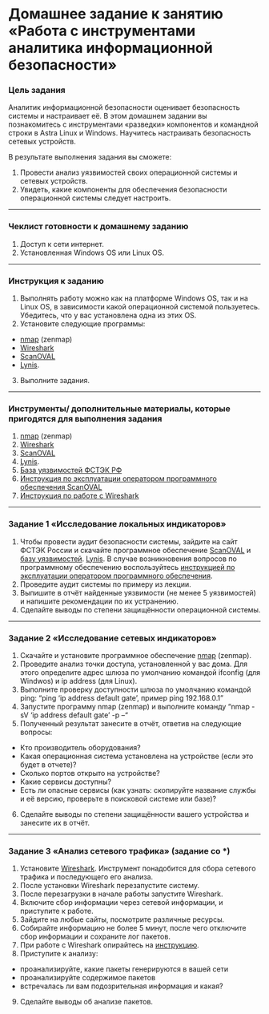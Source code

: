# Домашнее задание к занятию «Работа с инструментами аналитика информационной безопасности»

### Цель задания

Аналитик информационной безопасности оценивает безопасность системы и настраивает её. В этом домашнем задании вы познакомитесь с инструментами «разведки» компонентов и командной строки в Astra Linux и Windows. Научитесь настраивать безопасность сетевых устройств.

В результате выполнения задания вы сможете:

1. Провести анализ уязвимостей своих операционной системы и сетевых устройств.
2. Увидеть, какие компоненты для обеспечения безопасности операционной системы следует настроить.

------

### Чеклист готовности к домашнему заданию

1. Доступ к сети интернет.
2. Установленная Windows OS или Linux OS.

------

### Инструкция к заданию

1. Выполнять работу можно как на платформе Windows OS, так и на Linux OS, в зависимости какой операционной системой пользуетесь. Убедитесь, что у вас установлена одна из этих OS.
2. Установите следующие программы: 
- [nmap](https://nmap.org/) (zenmap)
- [Wireshark](https://www.wireshark.org/)
- [ScanOVAL](https://bdu.fstec.ru/files/scanoval.msi)
- [Lynis](https://cisofy.com/lynis/#installation).
3. Выполните задания.

------

### Инструменты/ дополнительные материалы, которые пригодятся для выполнения задания

1. [nmap](https://nmap.org/) (zenmap)
2. [Wireshark](https://www.wireshark.org/)
3. [ScanOVAL](https://bdu.fstec.ru/files/scanoval.msi)
4. [Lynis](https://cisofy.com/lynis/#installation).
5. [База уязвимостей ФСТЭК РФ](https://bdu.fstec.ru/files/scanoval.xml)
6. [Инструкция по эксплуатации оператором программного обеспечения ScanOVAL](https://bdu.fstec.ru/files/documents/scanoval_manual.pdf)
7. [Инструкция по работе с Wireshark](https://www.wireshark.org/#learnWS)

------

### Задание 1 «Исследование локальных индикаторов»

1. Чтобы провести аудит безопасности системы, зайдите на сайт ФСТЭК России и скачайте программное обеспечение [ScanOVAL](https://bdu.fstec.ru/files/scanoval.msi) и [базу уязвимостей](https://bdu.fstec.ru/files/scanoval.xml). [Lynis](https://cisofy.com/lynis/#installation). В случае возникновения вопросов по программному обеспечению воспользуйтесь [инструкцией по эксплуатации оператором программного обеспечения](https://bdu.fstec.ru/files/documents/scanoval_manual.pdf). 
2. Проведите аудит системы по примеру из лекции.
3. Выпишите в отчёт найденные уязвимости (не менее 5 уязвимостей) и напишите рекомендации по их устранению.
4. Сделайте выводы по степени защищённости операционной системы. 

------

### Задание 2 «Исследование сетевых индикаторов»

1. Скачайте и установите программное обеспечение [nmap](https://nmap.org/) (zenmap).
2. Проведите анализ точки доступа, установленной у вас дома. Для этого определите адрес шлюза по умолчанию командой ifconfig (для Windwos) и ip address (для Linux). 
3. Выполните проверку доступности шлюза по умолчанию командой ping:
“ping ‘ip address default gate’, пример ping 192.168.0.1” 
4. Запустите программу nmap (zenmap) и выполните команду “nmap -sV ‘ip  address default gate’ -p –“
5. Полученный результат занесите в отчёт, ответив на следующие вопросы:
- Кто производитель оборудования?
- Какая операционная система установлена на устройстве (если это будет в отчете)?
- Сколько портов открыто на устройстве?
- Какие сервисы доступны? 
- Есть ли опасные сервисы (как узнать: скопируйте название службы и её версию, проверьте в поисковой системе или базе)?
6. Сделайте выводы по степени защищённости вашего устройства и занесите их в отчёт. 

-----

### Задание 3 «Анализ сетевого трафика» (задание со *)

1. Установите [Wireshark](https://www.wireshark.org/). Инструмент понадобится для сбора сетевого трафика и последующего его анализа. 
2. После установки Wireshark перезапустите систему.
3. После перезагрузки в начале работы запустите Wireshark.
4. Включите сбор информации через сетевой информации, и приступите к работе.
5. Зайдите на любые сайты, посмотрите различные ресурсы. 
6. Собирайте информацию не более 5 минут, после чего отключите сбор информации и сохраните лог пакетов.
7. При работе с Wireshark опирайтесь на [инструкцию](https://www.wireshark.org/#learnWS). 
8. Приступите к анализу:
- проанализируйте, какие пакеты генерируются в вашей сети
- проанализируйте содержимое пакетов
- встречалась ли вам подозрительная информация и какая?
9. Сделайте выводы об анализе пакетов.

